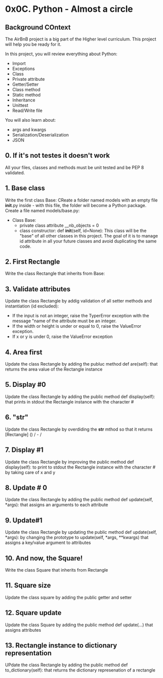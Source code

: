 # 0x0C. Python - Almost a circle

## Background COntext
The AirBnB project is a big part of the Higher level curriculum. This project will help you be ready for it.

In this project, you will review everything about Python:
- Import
- Exceptions
- Class
- Private attribute
- Getter/Setter
- Class method
- Static method
- Inheritance
- Unittest
- Read/Write file

You will also learn about:
- args and kwargs
- Serialization/Deserialization
- JSON

## 0. If it's not testes it doesn't work
All your files, classes and methods must be unit tested and be PEP 8
validated.

## 1. Base class
Write the first class Base:
CReate a folder named models with an empty file __init__.py inside - with this file, the folder will become a Python package.
Create a file named models/base.py:
- Class Base:
	- private class attribute __nb_objects = 0
	- class constructor: def __init__(self, id=None):
This class will be the "base" of all other classes in this project. The goal of it is to manage id attribute in all your future classes and avoid duplicating the same code.

## 2. First Rectangle
Write the class Rectangle that inherits from Base:

## 3. Validate attributes
Update the class Rectangle by addig validation of all setter methods and instantiation (id excluded):
- If the input is not an integer, raise the TyperError exception with the message "name of the attribute must be an integer.
- If the width or height is under or equal to 0, raise the ValueError exception.
- If x or y is under 0, raise the ValueError exception

## 4. Area first
Update the class Rectangle by adding the publuc method def are(self):
that returns the area value of the Rectangle instance

## 5. Display #0
Update the class Rectangle by adding the public method def display(self): that prints in stdout the Rectangle instance with the character #

## 6. "__str__"
Update the class Rectangle by overdiding the __str__ mthod so that it returns [Rectangle] (<id>) <x>/<y> - <width>/<height>

## 7. Display #1
Update the class Rectangle by improving the public method def display(self): to print to stdout the Rectangle instance with the character # by taking care of x and y

## 8. Update # 0
Update the class Rectangle by adding the public method def update(self, *args): that assigns an arguments to each attribute

## 9. Update#1
Update the class Rectangle by updating the public method def update(self, *args): by changing the prototype to update(self, *args, **kwargs) that assigns a key/value argument to attributes

## 10. And now, the Square!
Write the class Square that inherits from Rectangle

## 11. Square size
Update the class square by adding the public getter and setter

## 12. Square update
Update the class Square by adding the public method def update(...) that assigns attributes

## 13. Rectangle instance to dictionary representation
UPdate the class Rectangle by adding the public method def to_dictionary(self): that returns the dictionary represenation of a rectangle
